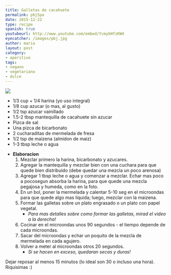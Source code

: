 ```yaml
---
title: Galletas de cacahuete
permalink: pbjSpa
date: 2015-12-22
type: recipe
spanish: true
youtubeurl: http://www.youtube.com/embed/YcmykHfzKW4
eyecatcher: /images/pbj.jpg
author: maria
layout: post
category: 
- aperitivo
tags: 
- vegano
- vegetariano
- dulce
---
```

<img src="https://farm1.staticflickr.com/517/31583269961_c5dbbd787d_o_d.jpg" />
<ul>
  <li>1/3 cup + 1/4 harina (yo uso integral)</li>
  <li>1/8 cup azucar (o mas, al gusto)</li>
  <li>1/2 tsp azucar vainillado</li>
  <li>1.5-2 tbsp mantequilla de cacahuete sin azucar</li>
  <li>Pizca de sal</li>
  <li>Una pizca de bicarbonato</li>
  <li>2 cucharaditas de mermelada de fresa</li>
  <li>1/2 tsp de maizena (almidon de maiz)</li>
  <li>1-3 tbsp leche o agua</li>
</ul>

* **Elaboracion**
  1. Mezclar primero la harina, bicarbonato y azucares. 
  2. Agregar la mantequilla y mezclar bien con una cuchara para que quede bien distribuido (debe quedar una mezcla un poco arenosa)
  3. Agregar 1 tbsp leche o agua y comenzar a mezclar. Echar mas poco a pocosegun absorba la harina, para que quede una mezcla pegajosa y humeda, como en la foto.
  4. En un bol, poner la mermelada y calentar 5-10 seg en el microondas para que quede algo mas liquida; luego, mezclar con la maizena.
  5. Formar las galletas sobre un plato engrasado o un plato con papel vegetal.
     - _Para mas detalles sobre como formar las galletas, mirad el video a la derecha!_
  7. Cocinar en el microondas unos 90 segundos - el tiempo depende de cada microondas.
  8. Sacar del microondas y echar un poquito de la mezcla de mermelada en cada agujero. 
  9. Volver a meter al microondas otros 20 segundos.
     - _Si se hacen en exceso, quedaran secas y duras!_
 

Dejar reposar al menos 15 minutos (lo ideal son 30 o incluso una hora). Riquisimas :)
